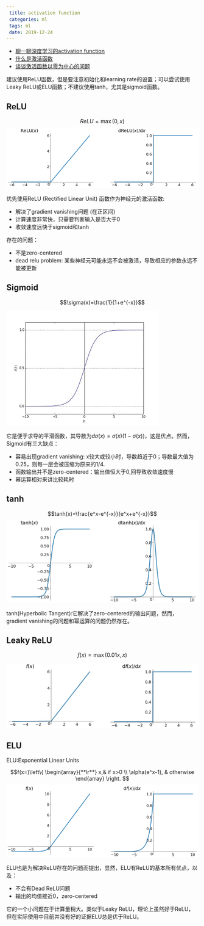 ```yaml
---
 title: activation function
 categories: ml
 tags: ml
 date: 2019-12-24
---
```

- [聊一聊深度学习的activation function](https://zhuanlan.zhihu.com/p/25110450)
- [什么是激活函数](https://zhuanlan.zhihu.com/p/32824193)
- [谈谈激活函数以零为中心的问题](https://liam.page/2018/04/17/zero-centered-active-function/)

建议使用ReLU函数，但是要注意初始化和learning rate的设置；可以尝试使用Leaky ReLU或ELU函数；不建议使用tanh，尤其是sigmoid函数。

## ReLU

$$ReLU=\max(0,x)$$
![relu](imgs/relu.png)


优先使用ReLU (Rectified Linear Unit) 函数作为神经元的激活函数:
- 解决了gradient vanishing问题 (在正区间)
- 计算速度非常快，只需要判断输入是否大于0
- 收敛速度远快于sigmoid和tanh

存在的问题：
- 不是zero-centered
- dead relu problem: 某些神经元可能永远不会被激活，导致相应的参数永远不能被更新



## Sigmoid

$$\sigma(x)=\frac{1}{1+e^{-x}}$$

![sigmoid function](imgs/sigmoid.jpg)

它是便于求导的平滑函数，其导数为$d\sigma(x)=\sigma(x)(1-\sigma(x))$，这是优点。然而，Sigmoid有三大缺点：
- 容易出现gradient vanishing: x较大或较小时，导数趋近于0；导数最大值为0.25，则每一层会被压缩为原来的1/4.
- 函数输出并不是zero-centered：输出值恒大于0,回导致收敛速度慢
- 幂运算相对来讲比较耗时

## tanh

$$tanh(x)=\frac{e^x-e^{-x}}{e^x+e^{-x}}$$
![tanh](imgs/tanh.jpg)

tanh(Hyperbolic Tangent):它解决了zero-centered的输出问题，然而，gradient vanishing的问题和幂运算的问题仍然存在。

## Leaky ReLU

$$f(x)=\max (0.01x,x)$$

![leaky-relu](imgs/leaky_relu.jpg)

## ELU

ELU:Exponential Linear Units

$$f(x=)\left\{  
        \begin{array}{**lr**}  
             x,& if x>0  \\  
             \alpha(e^x-1), & otherwise
             \end{array}  
\right. 
$$
![elu](imgs/elu.png)

ELU也是为解决ReLU存在的问题而提出，显然，ELU有ReLU的基本所有优点，以及：
- 不会有Dead ReLU问题
- 输出的均值接近0，zero-centered

它的一个小问题在于计算量稍大。类似于Leaky ReLU，理论上虽然好于ReLU，但在实际使用中目前并没有好的证据ELU总是优于ReLU。
